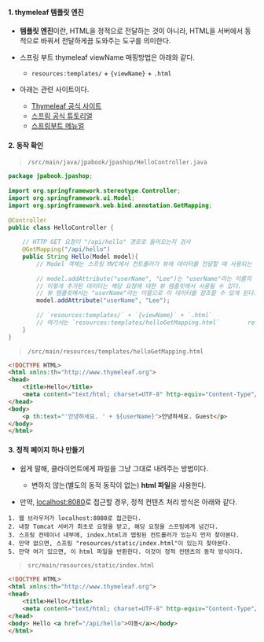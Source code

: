 
#### 1. thymeleaf 템플릿 엔진

- **템플릿 엔진**이란, HTML을 정적으로 전달하는 것이 아니라, HTML을 서버에서 동적으로 바꿔서 전달하게끔 도와주는 도구를 의미한다.

- 스프링 부트 thymeleaf viewName 매핑방법은 아래와 같다.
	- `resources:templates/` + `{viewName}` + `.html`

- 아래는 관련 사이트이다.
	- [Thymeleaf 공식 사이트](https://www.thymeleaf.org/)  
	- [스프링 공식 튜토리얼](https://spring.io/guides/gs/serving-web-content/)  
	- [스프링부트 메뉴얼](https://docs.spring.io/spring-boot/docs/2.3.1.RELEASE/reference/html/spring-boot-features.html#boot-features-spring-mvc-template-engines )


#### 2. 동작 확인

> `/src/main/java/jpabook/jpashop/HelloController.java`
```java
package jpabook.jpashop;  
  
import org.springframework.stereotype.Controller;  
import org.springframework.ui.Model;  
import org.springframework.web.bind.annotation.GetMapping;  
  
@Controller  
public class HelloController {  
  
    // HTTP GET 요청이 "/api/hello" 경로로 들어오는지 검사  
    @GetMapping("/api/hello")  
    public String Hello(Model model){  
        // Model 객체는 스프링 MVC에서 컨트롤러가 뷰에 데이터를 전달할 때 사용되는 일종의 컨테이너로, 이 객체를 사용하여 컨트롤러에서 생성한 데이터를 뷰로 전달할 수 있다.  
  
        // model.addAttribute("userName", "Lee")는 "userName"라는 이름의 속성에 "Lee"라는 값을 추가하는 역할을 한다.  
        // 이렇게 추가된 데이터는 해당 요청에 대한 뷰 템플릿에서 사용될 수 있다.  
        // 뷰 템플릿에서는 "userName"라는 이름으로 이 데이터를 참조할 수 있게 된다.  
        model.addAttribute("userName", "Lee");  
  
        // `resources:templates/` + `{viewName}` + `.html`  
        // 여기서는 `resources:templates/helloGetMapping.html`        return "helloGetMapping";  
    }  
}
```

> `/src/main/resources/templates/helloGetMapping.html`
```html
<!DOCTYPE HTML>  
<html xmlns:th="http://www.thymeleaf.org">  
<head>
	<title>Hello</title>  
    <meta content="text/html; charset=UTF-8" http-equiv="Content-Type"/>  
</head>  
<body>
	<p th:text="'안녕하세요. ' + ${userName}">안녕하세요. Guest</p>
</body>  
</html>
```


#### 3. 정적 페이지 하나 만들기

- 쉽게 말해, 클라이언트에게 파일을 그냥 그대로 내려주는 방법이다.
	- 변하지 않는(별도의 동적 동작이 없는) **html 파일**을 사용한다.

- 만약, [localhost:8080](localhost:8080/index.html)로 접근할 경우, 정적 컨텐츠 처리 방식은 아래와 같다.

```
1. 웹 브라우저가 localhost:8080로 접근한다.
2. 내장 Tomcat 서버가 최초로 요청을 받고, 해당 요청을 스프링에게 넘긴다.
3. 스프링 컨테이너 내부에, index.html과 맵핑된 컨트롤러가 있는지 먼저 찾아본다.
4. 만약 없으면, 스프링 "resources/static/index.html"이 있는지 찾아본다.
5. 만약 여기 있으면, 이 html 파일을 반환한다. 이것이 정적 컨텐츠의 동작 방식이다.
```

> `src/main/resources/static/index.html`
```html
<!DOCTYPE HTML>  
<html xmlns:th="http://www.thymeleaf.org">  
<head>
	<title>Hello</title>  
    <meta content="text/html; charset=UTF-8" http-equiv="Content-Type"/>  
</head>  
<body> Hello <a href="/api/hello">이동</a></body>  
</html>
```